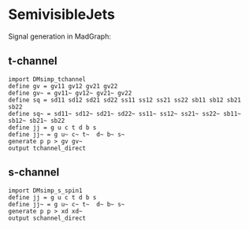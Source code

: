 # SemivisibleJets

Signal generation in MadGraph:

## t-channel
```
import DMsimp_tchannel
define gv = gv11 gv12 gv21 gv22
define gv~ = gv11~ gv12~ gv21~ gv22
define sq = sd11 sd12 sd21 sd22 ss11 ss12 ss21 ss22 sb11 sb12 sb21 sb22
define sq~ = sd11~ sd12~ sd21~ sd22~ ss11~ ss12~ ss21~ ss22~ sb11~ sb12~ sb21~ sb22
define jj = g u c t d b s
define jj~ = g u~ c~ t~  d~ b~ s~
generate p p > gv gv~
output tchannel_direct
```

## s-channel

```
import DMsimp_s_spin1
define jj = g u c t d b s
define jj~ = g u~ c~ t~  d~ b~ s~
generate p p > xd xd~
output schannel_direct
```
